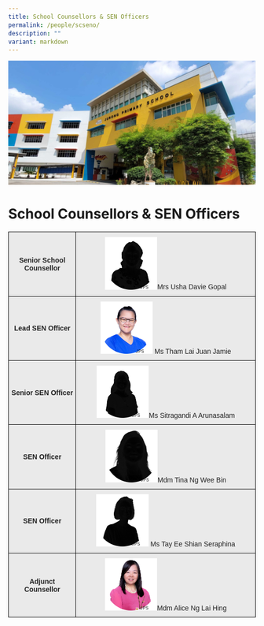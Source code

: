 ```yaml
---
title: School Counsellors & SEN Officers
permalink: /people/scseno/
description: ""
variant: markdown
---
```

![](/images/JPS_School_Front_Banner.jpg)[](/images/Banner.png)

School Counsellors &amp; SEN Officers
================


<style type="text/css">
.tg  {border-collapse:collapse;border-spacing:0;}
.tg td{border-color:black;border-style:solid;border-width:1px;font-family:Arial, sans-serif;font-size:14px;
  overflow:hidden;padding:10px 5px;word-break:normal;}
.tg th{border-color:black;border-style:solid;border-width:1px;font-family:Arial, sans-serif;font-size:14px;
  font-weight:normal;overflow:hidden;padding:10px 5px;word-break:normal;}
.tg .tg-n4qt{background-color:#EAEAEA;color:#222;font-weight:bold;text-align:center;vertical-align:middle}
.tg .tg-ii8k{background-color:#EAEAEA;color:#222;text-align:center;vertical-align:middle}
.tg .tg-j0e3{background-color:#EAEAEA;color:#222;font-weight:bold;text-align:center;vertical-align:middle}
.tg .tg-ku5w{background-color:#EAEAEA;color:#222;text-align:center;vertical-align:middle}
</style>
<table class="tg">
<thead>
  <tr>
    <th class="tg-n4qt">Senior School Counsellor</th>
    <th class="tg-ii8k"><img src="/images/Staff%20Photos/SC%20and%20SENO/Usha_Davie_Gopal.png" style="width:30%">Mrs Usha Davie Gopal</th>
  </tr>
</thead>
<tbody>
    <tr>
    <td class="tg-j0e3"><span style="color:#222;background-color:#EAEAEA"></span>Lead SEN Officer   </td>
    <td class="tg-ii8k"><span style="color:#222;background-color:#EAEAEA"><img src="/images/Staff%20Photos/SC%20and%20SENO/Tham_Lai_Juan_Jamie.png" style="width:30%"> Ms Tham Lai Juan Jamie</span></td>
  </tr>
  <tr>
    <td class="tg-n4qt">Senior SEN Officer</td>
    <td class="tg-ii8k"><span style="color:#222;background-color:#EAEAEA"><img src="/images/Staff%20Photos/SC%20and%20SENO/Sitragandi_A_Arunasalam.png" style="width:30%">Ms Sitragandi A Arunasalam</span></td>
  </tr>
	<tr>
    <td class="tg-n4qt">SEN Officer</td>
    <td class="tg-ii8k"><span style="color:#222;background-color:#EAEAEA"><img src="/images/Staff%20Photos/SC%20and%20SENO/Tina_Ng_Wee_Bin.png" style="width:30%">Mdm Tina Ng Wee Bin</span></td>
  </tr>
  <tr>
    <td class="tg-n4qt">SEN Officer</td>
    <td class="tg-ii8k"><span style="color:#222;background-color:#EAEAEA"><img src="/images/Staff%20Photos/SC%20and%20SENO/Tay_Ee_Shian_Seraphina__2_.png" style="width:30%"> Ms Tay Ee Shian Seraphina</span></td>
  </tr>
	  <tr>
    <td class="tg-n4qt">Adjunct Counsellor</td>
    <td class="tg-ii8k"> <span style="color:#222;background-color:#EAEAEA"><img src="/images/Staff%20Photos/SC%20and%20SENO/Alice_Ng_Lai_Hing.png" style="width:30%">Mdm Alice Ng Lai Hing</span></td>
  </tr>
</tbody>
</table>
